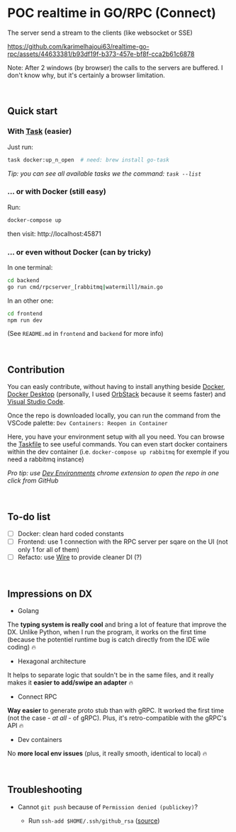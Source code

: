 # POC realtime in GO/RPC (Connect)

The server send a stream to the clients (like websocket or SSE)

https://github.com/karimelhajoui63/realtime-go-rpc/assets/44633381/b93df19f-b373-457e-bf8f-cca2b61c6878

Note: After 2 windows (by browser) the calls to the servers are buffered. I don't know why, but it's certainly a browser limitation.

<br>

## Quick start

### With [Task](https://taskfile.dev/) (easier)

Just run:
```sh
task docker:up_n_open  # need: brew install go-task
```

_Tip: you can see all available tasks we the command: `task --list`_

### ... or with Docker (still easy)

Run:
```sh
docker-compose up
```

then visit: http://localhost:45871

### ... or even without Docker (can by tricky)

In one terminal:
```sh
cd backend
go run cmd/rpcserver_[rabbitmq|watermill]/main.go
```

In an other one:
```sh
cd frontend
npm run dev
```

(See `README.md` in `frontend` and `backend` for more info)

<br>

## Contribution

You can easly contribute, without having to install anything beside [Docker](https://www.docker.com/), [Docker Desktop](https://www.docker.com/products/docker-desktop/) (personally, I used [OrbStack](https://orbstack.dev/) because it seems faster) and [Visual Studio Code](https://code.visualstudio.com/).

Once the repo is downloaded locally, you can run the command from the VSCode palette: `Dev Containers: Reopen in Container`

Here, you have your environment setup with all you need.
You can browse the [Taskfile](Taskfile.yml) to see useful commands.
You can even start docker containers within the dev container (i.e. `docker-compose up rabbitmq` for exemple if you need a rabbitmq instance)

_Pro tip: use [Dev Environments](https://chromewebstore.google.com/detail/dev-environments/gnagpachnalcofcblcgdbofnfakdbeka) chrome extension to open the repo in one click from GitHub_

<br>


## To-do list

 - [ ] Docker: clean hard coded constants
 - [ ] Frontend: use 1 connection with the RPC server per sqare on the UI (not only 1 for all of them)
 - [ ] Refacto: use [Wire](https://github.com/google/wire) to provide cleaner DI (?)

<br>

## Impressions on DX

- Golang

The **typing system is really cool** and bring a lot of feature that improve the DX.
Unlike Python, when I run the program, it works on the first time (because the potentiel runtime bug is catch directly from the IDE wile coding) 🔥

- Hexagonal architecture

It helps to separate logic that souldn't be in the same files, and it really makes it **easier to add/swipe an adapter** 🔥

- Connect RPC

**Way easier** to generate proto stub than with gRPC. It worked the first time (not the case - *at all* - of gRPC).
Plus, it's retro-compatible with the gRPC's API 🔥

- Dev containers

No **more local env issues** (plus, it really smooth, identical to local) 🔥

<br>


## Troubleshooting 

 - Cannot `git push` because of `Permission denied (publickey)`?

   - Run `ssh-add $HOME/.ssh/github_rsa` ([source](https://code.visualstudio.com/remote/advancedcontainers/sharing-git-credentials))
